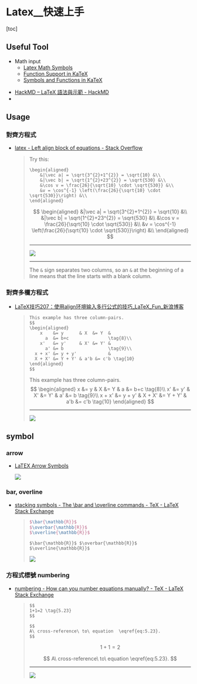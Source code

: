# Latex__快速上手

[toc]
<!-- toc --> 


## Useful Tool
* Math input
    * [Latex Math Symbols](http://web.ift.uib.no/Teori/KURS/WRK/TeX/symALL.html)
    * [Function Support in KaTeX](https://khan.github.io/KaTeX/function-support.html)
    * [Symbols and Functions in KaTeX](https://utensil-site.github.io/available-in-katex/)

- [HackMD – LaTeX 語法與示範 - HackMD](https://hackmd.io/s/B1RwlM85Z#)
- 

## Usage

### 對齊方程式

- [latex - Left align block of equations - Stack Overflow](https://stackoverflow.com/questions/2632628/left-align-block-of-equations)

    > Try this:
    > 
    > ```latex=
    > \begin{aligned}
    >     &|\vec a| = \sqrt{3^{2}+1^{2}} = \sqrt{10} &\\
    >     &|\vec b| = \sqrt{1^{2}+23^{2}} = \sqrt{530} &\\ 
    >     &\cos v = \frac{26}{\sqrt{10} \cdot \sqrt{530}} &\\
    >     &v = \cos^{-1} \left(\frac{26}{\sqrt{10} \cdot \sqrt{530}}\right) &\\
    > \end{aligned}
    > 
    > ```
    > 
    > $$
    > \begin{aligned}
    >     &|\vec a| = \sqrt{3^{2}+1^{2}} = \sqrt{10} &\\
    >     &|\vec b| = \sqrt{1^{2}+23^{2}} = \sqrt{530} &\\ 
    >     &\cos v = \frac{26}{\sqrt{10} \cdot \sqrt{530}} &\\
    >     &v = \cos^{-1} \left(\frac{26}{\sqrt{10} \cdot \sqrt{530}}\right) &\\
    > \end{aligned}
    > $$
    > 
    > ---
    > 
    > ![](https://screenshotscdn.firefoxusercontent.com/images/1a4c8de1-ed89-4ce7-92e2-19a63172d701.png)
    > 
    > ---
    > 
    > The `&` sign separates two columns, so an `&` at the beginning of a line means that the line starts with a blank column.

### 對齊多欄方程式

- [LaTeX技巧207：使用align环境输入多行公式的技巧_LaTeX_Fun_新浪博客](http://blog.sina.com.cn/s/blog_5e16f1770100gror.html)

    > ```
    > This example has three column-pairs.
    > $$
    > \begin{aligned}
    >     x    &= y      & X  &= Y  &
    >       a  &= b+c               \tag{8}\\
    >     x'   &= y'     & X' &= Y' &
    >       a' &= b                 \tag{9}\\
    >   x + x' &= y + y'            &
    >   X + X' &= Y + Y' & a'b &= c'b \tag{10}
    > \end{aligned}
    > $$
    > ```
    > This example has three column-pairs.
    > $$
    > \begin{aligned}
    >     x    &= y      & X  &= Y  &
    >       a  &= b+c               \tag{8}\\
    >     x'   &= y'     & X' &= Y' &
    >       a' &= b                 \tag{9}\\
    >   x + x' &= y + y'            &
    >   X + X' &= Y + Y' & a'b &= c'b \tag{10}
    > \end{aligned}
    > $$
    > 
    > ---
    > ![](https://screenshotscdn.firefoxusercontent.com/images/318030fd-3063-4b41-a38a-65542ffd9990.png)



## symbol

### arrow
- [LaTEX Arrow Symbols](http://garsia.math.yorku.ca/MPWP/LATEXmath/node9.html)

    ![](http://garsia.math.yorku.ca/MPWP/LATEXmath/arrow1.gif)

### bar, overline

- [stacking symbols - The \bar and \overline commands - TeX - LaTeX Stack Exchange](https://tex.stackexchange.com/questions/22100/the-bar-and-overline-commands)

    > 
    > ```latex
    > $\bar{\mathbb{R}}$ 
    > $\overbar{\mathbb{R}}$ 
    > $\overline{\mathbb{R}}$
    > ``` 
    > ```
    > $\bar{\mathbb{R}}$ $\overbar{\mathbb{R}}$ $\overline{\mathbb{R}}$
    > ```
    > ![](https://i.stack.imgur.com/kN66B.png)


### 方程式標號 numbering

- [numbering - How can you number equations manually? - TeX - LaTeX Stack Exchange](https://tex.stackexchange.com/questions/212559/how-can-you-number-equations-manually)

    > ```
    > $$
    > 1+1=2 \tag{5.23}
    > $$
    > 
    > $$
    > A\ cross-reference\ to\ equation  \eqref{eq:5.23}.
    > $$
    > ```
    > $$
    > 1+1=2 \tag{5.23}
    > $$
    > 
    > $$
    > A\ cross-reference\ to\ equation  \eqref{eq:5.23}.
    > $$
    > 
    > ---
    > 
    > ![](https://i.stack.imgur.com/ZFVDZ.png)


